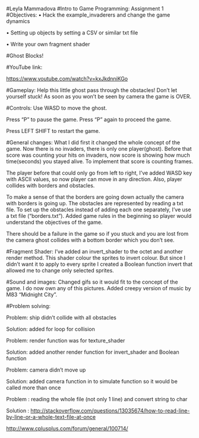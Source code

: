 #Leyla Mammadova
#Intro to Game Programming: Assignment 1
#Objectives:
•	Hack the example_invaderers and change the game dynamics

•	Setting up objects by setting a CSV or similar txt file

•	Write your own fragment shader

#Ghost Blocks!

#YouTube link:

https://www.youtube.com/watch?v=kxJkdnniKGo

#Gameplay:
Help this little ghost pass through the obstacles! Don’t let yourself stuck! As soon as you won’t be seen by camera the game is OVER.

#Controls:
Use WASD to move the ghost. 

Press “P” to pause the game. Press “P” again to proceed the game.

Press LEFT SHIFT to restart the game.

#General changes:
What I did first it changed the whole concept of the game. Now there is no invaders, there is only one player(ghost). 
Before that score was counting your hits on invaders, now score is showing how much time(seconds) you stayed alive. To implement that score is counting frames. 

The player before that could only go from left to right, I’ve added WASD key with ASCII values, so now player can move in any direction. Also, player collides with borders and obstacles. 

To make a sense of that the borders are going down actually the camera with borders is going up. The obstacles are represented by reading a txt file. To set up the obstacles instead of adding each one separately, I’ve use a txt file (“borders.txt”).
 Added game rules in the beginning so player would understand the objectives of the game.
 
There should be a failure in the game so if you stuck and you are lost from the camera ghost collides with a bottom border which you don’t see. 


#Fragment Shader:
I’ve added an invert_shader to the octet and another render method. 
This shader colour the sprites to invert colour. But since I didn’t want it to apply to every sprite I created a Boolean function invert that allowed me to change only selected sprites. 


#Sound and images:
Changed gifs so it would fit to the concept of the game. I do now own any of this pictures.
Added creepy version of music by M83 “Midnight City”.

#Problem solving:

Problem: ship didn’t collide with all obstacles

Solution: added for loop for collision

Problem: render function was for texture_shader

Solution: added another render function for invert_shader and Boolean function

Problem: camera didn’t move up

Solution: added camera function in to simulate function so it would be called more than once

Problem : reading the whole file (not only 1 line) and convert string to char

Solution :  http://stackoverflow.com/questions/13035674/how-to-read-line-by-line-or-a-whole-text-file-at-once  

http://www.cplusplus.com/forum/general/100714/

